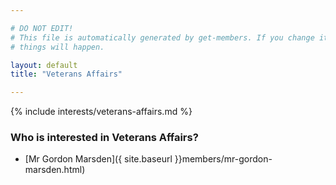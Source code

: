 ```yaml
---

# DO NOT EDIT!
# This file is automatically generated by get-members. If you change it, bad
# things will happen.

layout: default
title: "Veterans Affairs"

---
```


{% include interests/veterans-affairs.md %}

### Who is interested in Veterans Affairs?


* [Mr Gordon Marsden]({ site.baseurl }}members/mr-gordon-marsden.html)
